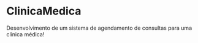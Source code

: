# ClinicaMedica
Desenvolvimento de um sistema de agendamento de consultas para uma clinica médica! 

